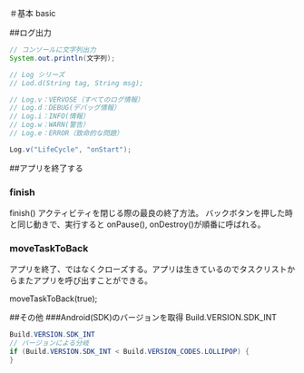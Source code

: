 ＃基本 basic


##ログ出力

```java
// コンソールに文字列出力
System.out.println(文字列);
```

```java
// Log シリーズ
// Lod.d(String tag, String msg);

// Log.v：VERVOSE（すべてのログ情報）
// Log.d：DEBUG(デバッグ情報）
// Log.i：INFO(情報）
// Log.w：WARN(警告）
// Log.e：ERROR（致命的な問題）

Log.v("LifeCycle", "onStart");

```

##アプリを終了する

### finish
finish()
アクティビティを閉じる際の最良の終了方法。
バックボタンを押した時と同じ動きで、実行すると onPause(), onDestroy()が順番に呼ばれる。


### moveTaskToBack 
アプリを終了、ではなくクローズする。アプリは生きているのでタスクリストからまたアプリを呼び出すことができる。

moveTaskToBack(true);

##その他
###Android(SDK)のバージョンを取得
Build.VERSION.SDK_INT

```java
Build.VERSION.SDK_INT
// バージョンによる分岐
if (Build.VERSION.SDK_INT < Build.VERSION_CODES.LOLLIPOP) {
}
```